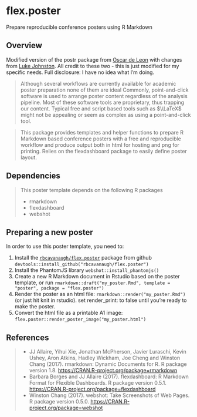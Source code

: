 
# flex.poster

Prepare reproducible conference posters using R Markdown

## Overview

Modified version of the postr package from [Oscar de
Leon](https://github.com/odeleongt) with changes from [Luke
Johnston](https://github.com/lwjohnst86). All credit to these two - this
is just modified for my specific needs. Full disclosure: I have no idea
what I’m doing.

> Although several workflows are currently available for academic poster
> preparation none of them are ideal Commonly, point-and-click software
> is used to arrange poster content regardless of the analysis pipeline.
> Most of these software tools are proprietary, thus trapping our
> content. Typical free and script based tools such as $\\LaTeX$ might
> not be appealing or seem as complex as using a point-and-click tool.

> This package provides templates and helper functions to prepare R
> Markdown based conference posters with a free and reproducible
> workflow and produce output both in html for hosting and png for
> printing. Relies on the flexdashboard package to easily define poster
> layout.

## Dependencies

> This poster template depends on the following R packages
>
> -   rmarkdown
> -   flexdashboard
> -   webshot

## Preparing a new poster

In order to use this poster template, you need to:

1.  Install the
    [`rbcavanaugh/flex.poster`](https://github.com/rbcavanaugh/flex.poster)
    package from github
    `devtools::install_github("rbcavanaugh/flex.poster")`
2.  Install the PhantomJS library `webshot::install_phantomjs()`
3.  Create a new R Markdown document in Rstudio based on the poster
    template, or run
    `rmarkdown::draft("my_poster.Rmd", template = "poster", package = "flex.poster")`
4.  Render the poster as an html file:
    `rmarkdown::render("my_poster.Rmd")` (or just hit knit in rstudio).
    set render\_print: to false until you’re ready to make the poster.
5.  Convert the html file as a printable A1 image:
    `flex.poster::render_poster_image("my_poster.html")`

## References

> -   JJ Allaire, Yihui Xie, Jonathan McPherson, Javier Luraschi, Kevin
>     Ushey, Aron Atkins, Hadley Wickham, Joe Cheng and Winston Chang
>     (2017). rmarkdown: Dynamic Documents for R. R package version 1.8.
>     <https://CRAN.R-project.org/package=rmarkdown>
> -   Barbara Borges and JJ Allaire (2017). flexdashboard: R Markdown
>     Format for Flexible Dashboards. R package version 0.5.1.
>     <https://CRAN.R-project.org/package=flexdashboard>
> -   Winston Chang (2017). webshot: Take Screenshots of Web Pages. R
>     package version 0.5.0.
>     <https://CRAN.R-project.org/package=webshot>
